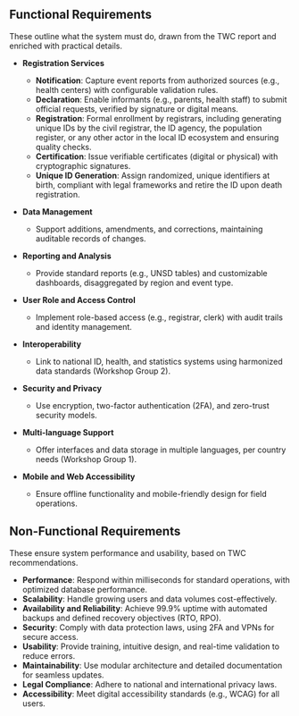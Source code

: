 
## Functional Requirements
These outline what the system must do, drawn from the TWC report and enriched with practical details.

- **Registration Services**
  - **Notification**: Capture event reports from authorized sources (e.g., health centers) with configurable validation rules.
  - **Declaration**: Enable informants (e.g., parents, health staff) to submit official requests, verified by signature or digital means.
  - **Registration**: Formal enrollment by registrars, including generating unique IDs by the civil registrar, the ID agency, the population register, or any other actor in the local ID ecosystem and ensuring quality checks.
  - **Certification**: Issue verifiable certificates (digital or physical) with cryptographic signatures.
  - **Unique ID Generation**: Assign randomized, unique identifiers at birth, compliant with legal frameworks and retire the ID upon death registration.

- **Data Management**
  - Support additions, amendments, and corrections, maintaining auditable records of changes.

- **Reporting and Analysis**
  - Provide standard reports (e.g., UNSD tables) and customizable dashboards, disaggregated by region and event type.

- **User Role and Access Control**
  - Implement role-based access (e.g., registrar, clerk) with audit trails and identity management.

- **Interoperability**
  - Link to national ID, health, and statistics systems using harmonized data standards (Workshop Group 2).

- **Security and Privacy**
  - Use encryption, two-factor authentication (2FA), and zero-trust security models.

- **Multi-language Support**
  - Offer interfaces and data storage in multiple languages, per country needs (Workshop Group 1).

- **Mobile and Web Accessibility**
  - Ensure offline functionality and mobile-friendly design for field operations.

## Non-Functional Requirements
These ensure system performance and usability, based on TWC recommendations.

- **Performance**: Respond within milliseconds for standard operations, with optimized database performance.
- **Scalability**: Handle growing users and data volumes cost-effectively.
- **Availability and Reliability**: Achieve 99.9% uptime with automated backups and defined recovery objectives (RTO, RPO).
- **Security**: Comply with data protection laws, using 2FA and VPNs for secure access.
- **Usability**: Provide training, intuitive design, and real-time validation to reduce errors.
- **Maintainability**: Use modular architecture and detailed documentation for seamless updates.
- **Legal Compliance**: Adhere to national and international privacy laws.
- **Accessibility**: Meet digital accessibility standards (e.g., WCAG) for all users.



